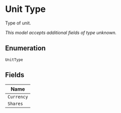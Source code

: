 
# Unit Type

Type of unit.

*This model accepts additional fields of type unknown.*

## Enumeration

`UnitType`

## Fields

| Name |
|  --- |
| `Currency` |
| `Shares` |

